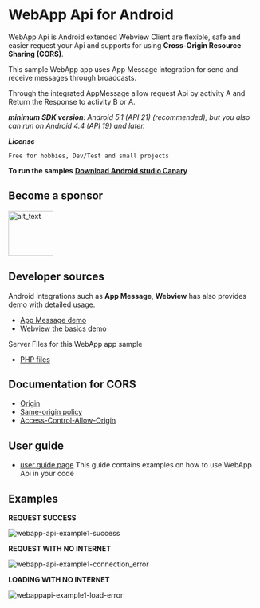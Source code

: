 
# WebApp Api for Android

WebApp Api is Android extended Webview Client are flexible, safe and easier request your Api and supports for using **Cross-Origin Resource Sharing (CORS)**. 

This sample WebApp app uses App Message integration for send and receive messages through broadcasts.

Through the integrated AppMessage allow request Api by activity A and Return the Response to activity B or A.

_**minimum SDK version**: Android 5.1 (API 21) (recommended), but you also can run on Android 4.4 (API 19) and later._

_**License**_
    
    Free for hobbies, Dev/Test and small projects

**To run the samples** **[Download Android studio Canary](https://developer.android.com/studio/preview)**

## Become a sponsor

[<img alt="alt_text" width="90px" src="https://user-images.githubusercontent.com/78884351/277841243-c93af54b-1d8f-401d-b361-c493654a8316.png" />](https://github.com/sponsors/thiagoschnell)

## Developer sources


Android Integrations such as **App Message**, **Webview** has also provides demo with detailed usage.
* [App Message demo](https://github.com/after-project/appmessage/)
* [Webview the basics demo](https://github.com/after-project/webview/)

Server Files for this WebApp app sample
* [PHP files](https://github.com/after-project/webappapi-php/)

## Documentation for CORS 
* [Origin](https://developer.mozilla.org/en-US/docs/Web/HTTP/Headers/Origin)
* [Same-origin policy](https://developer.mozilla.org/en-US/docs/Web/Security/Same-origin_policy)
* [Access-Control-Allow-Origin](https://developer.mozilla.org/en-US/docs/Web/HTTP/Headers/Access-Control-Allow-Origin)


## User guide
* [user guide page](https://github.com/thiagoschnell/webappapi/wiki/User-Guide) This guide contains examples on how to use WebApp Api in your code


## Examples 

**REQUEST SUCCESS**

![webapp-api-example1-success](https://github.com/thiagoschnell/webappapi/assets/78884351/1782751c-f7b3-47e8-a42d-bb922ad940cc)


**REQUEST WITH NO INTERNET**

![webapp-api-example1-connection_error](https://github.com/thiagoschnell/webappapi/assets/78884351/831a7668-d758-4bdd-bb09-7747205a7308)


**LOADING WITH NO INTERNET**

![webappapi-example1-load-error](https://github.com/thiagoschnell/webappapi/assets/78884351/05411355-a063-44a8-879f-168c9c6ef562)

